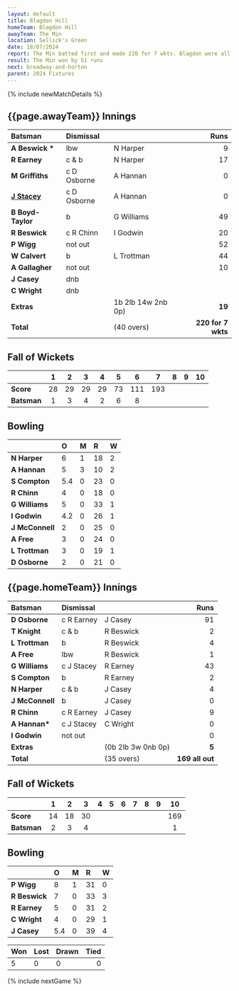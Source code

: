 ```yaml
---
layout: default
title: Blagdon Hill
homeTeam: Blagdon Hill
awayTeam: The Min
location: Sellick's Green 
date: 18/07/2024
report: The Min batted first and made 220 for 7 wkts. Blagdon were all out for 169.
result: The Min won by 51 runs
next: broadway-and-horton
parent: 2024 Fixtures
---
```


{% include newMatchDetails %}

## {{page.awayTeam}} Innings

| Batsman | Dismissal | | Runs |
|:---|:---|---|---:|
| **A Beswick &#42;** | lbw | N Harper | 9 |
| **R Earney** | c & b | N Harper | 17 |
| **M Griffiths** | c D Osborne | A Hannan | 0 |
| **[J Stacey](../profiles/jack-stacey)** | c D Osborne | A Hannan | 0 |
| **B Boyd-Taylor** | b | G Williams | 49 |
| **R Beswick** | c R Chinn | I Godwin | 20 |
| **P Wigg** | not out |  | 52 |
| **W Calvert** | b | L Trottman | 44 |
| **A Gallagher** | not out |  |10|
| **J Casey** | dnb |  |  |
| **C Wright** | dnb |  |  |
| **Extras** | | 1b 2lb 14w 2nb 0p) | **19** |
| **Total** | | (40 overs) | **220 for 7 wkts** |

## Fall of Wickets

| | 1 | 2 | 3 | 4 | 5 | 6 | 7 | 8 | 9 | 10 |
|---|:---:|:---:|:---:|:---:|:---:|:---:|:---:|:---:|:---:|:---:|
| **Score** | 28 | 29 | 29 | 29 | 73 | 111 | 193 |  |  |  |
| **Batsman** | 1  | 3  | 4 | 2 | 6 | 8 |  |  |  |

## Bowling

| | O | M | R | W |
|---|:---|:---|:---|:---|
| **N Harper** | 6 | 1 | 18 | 2 |
| **A Hannan** | 5 | 3 | 10 | 2 |
| **S Compton** | 5.4 | 0 | 23 | 0 |
| **R Chinn** | 4 | 0 | 18 | 0 |
| **G Williams** | 5 | 0 | 33 | 1 |
| **I Godwin** | 4.2 | 0 | 26 | 1 |
| **J McConnell** | 2 | 0 | 25 | 0 |
| **A Free** | 3 | 0 | 24 | 0 |
| **L Trottman** | 3 | 0 | 19 | 1 |
| **D Osborne** | 2 | 0 | 21 | 0 |

## {{page.homeTeam}} Innings

| Batsman | Dismissal | | Runs |
|:---|:---|---|---:|
| **D Osborne** | c R Earney | J Casey | 91 |
| **T Knight** |  c & b | R Beswick | 2 |
| **L Trottman** | b | R Beswick | 4 |
| **A Free** | lbw | R Beswick | 1 |
| **G Williams** | c J Stacey | R Earney | 43 |
| **S Compton** | b | R Earney | 2 |
| **N Harper** | c & b | J Casey | 4 |
| **J McConnell** | b | J Casey | 0 |
| **R Chinn** | c R Earney | J Casey | 9 |
| **A Hannan&#42;** | c J Stacey | C Wright | 0 |
| **I Godwin** | not out |  | 0 |
| **Extras** | | (0b 2lb 3w 0nb 0p) | **5** |
| **Total** | | (35 overs) | **169 all out** |

## Fall of Wickets

| | 1 | 2 | 3 | 4 | 5 | 6 | 7 | 8 | 9 | 10 |
|---|:---:|:---:|:---:|:---:|:---:|:---:|:---:|:---:|:---:|:---:|
| **Score** | 14 | 18 | 30 |  |  |  |  |  |  | 169 |
| **Batsman** | 2 | 3 | 4 |  |  |  |  |  |  | 1 | 

## Bowling

| | O | M | R | W |
|---|:---|:---|:---|:---|
| **P Wigg** | 8 | 1 | 31 | 0 |
| **R Beswick** | 7 | 0 | 33 | 3 |
| **R Earney** | 5 | 0 | 31 | 2 |
| **C Wright** | 4 | 0 | 29 | 1 |
| **J Casey** | 5.4 | 0 | 39 | 4 |

| Won | Lost | Drawn | Tied |
|:---|:---|:---|---:|
| 5 | 0 | 0 | 0 |

{% include nextGame %}